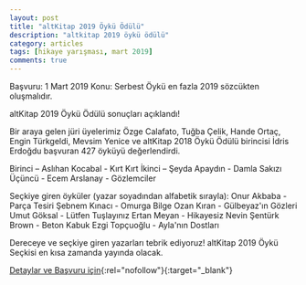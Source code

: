 ```yaml
---
layout: post
title: "altKitap 2019 Öykü Ödülü"
description: "altkitap 2019 öykü ödülü"
category: articles
tags: [hikaye yarışması, mart 2019]
comments: true
---
```


Başvuru: 1 Mart 2019
Konu: Serbest
Öykü en fazla 2019 sözcükten oluşmalıdır. 

altKitap 2019 Öykü Ödülü sonuçları açıklandı! 

Bir araya gelen jüri üyelerimiz Özge Calafato, Tuğba Çelik, Hande Ortaç, Engin Türkgeldi, Mevsim Yenice ve altKitap 2018 Öykü Ödülü birincisi İdris Erdoğdu başvuran 427 öyküyü değerlendirdi. 
 
Birinci – Aslıhan Kocabal - Kırt Kırt
İkinci – Şeyda Apaydın - Damla Sakızı
Üçüncü - Ecem Arslanay - Gözlemciler

Seçkiye giren öyküler (yazar soyadından alfabetik sırayla):
Onur Akbaba - Parça Tesiri
Şebnem Kınacı - Omurga
Bilge Ozan Kıran - Gülbeyaz'ın Gözleri
Umut Göksal - Lütfen Tuşlayınız
Ertan Meyan - Hikayesiz
Nevin Şentürk Brown - Beton Kabuk
Ezgi Topçuoğlu - Ayla'nın Dostları

Dereceye ve seçkiye giren yazarları tebrik ediyoruz! 
altKitap 2019 Öykü Seçkisi en kısa zamanda yayında olacak.

[Detaylar ve Başvuru için](http://www.altkitap.net/altkitap2019oykuodulu/?utm_source=edebiyatyarismalari.com&utm_medium=affiliate&utm_campaign=cpc){:rel="nofollow"}{:target="_blank"}